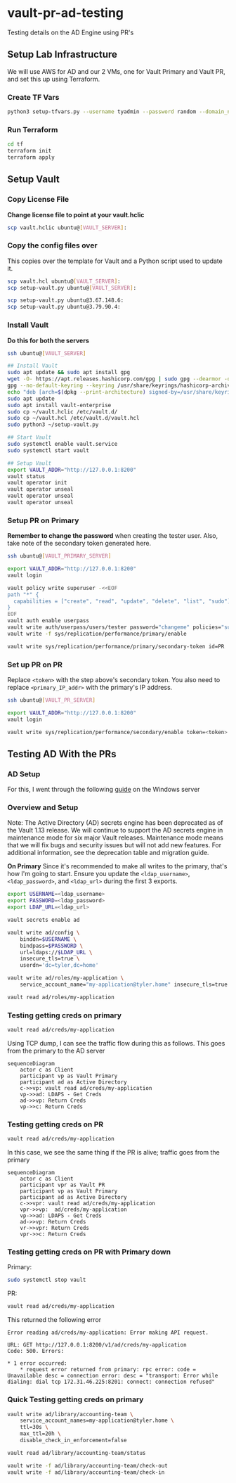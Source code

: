 # vault-pr-ad-testing
Testing details on the AD Engine using PR's

## Setup Lab Infrastructure
We will use AWS for AD and our 2 VMs, one for Vault Primary and Vault PR, and set this up using Terraform.

### Create TF Vars
```bash
python3 setup-tfvars.py --username tyadmin --password random --domain_name tyler.home --ami_id ami-07b63a0cdc48e61fb --pem_path "~/.ssh/id_rsa" --pub_path "~/.ssh/id_rsa.pub"
```

### Run Terraform
```bash
cd tf
terraform init
terraform apply
```

## Setup Vault

### Copy License File
**Change license file to point at your vault.hclic**
```bash
scp vault.hclic ubuntu@[VAULT_SERVER]:
```

### Copy the config files over
This copies over the template for Vault and a Python script used to update it.
```bash
scp vault.hcl ubuntu@[VAULT_SERVER]:
scp setup-vault.py ubuntu@[VAULT_SERVER]:
```

```bash
scp setup-vault.py ubuntu@3.67.148.6:
scp setup-vault.py ubuntu@3.79.90.4:
```

### Install Vault
**Do this for both the servers**

```bash
ssh ubuntu@[VAULT_SERVER]

## Install Vault
sudo apt update && sudo apt install gpg
wget -O- https://apt.releases.hashicorp.com/gpg | sudo gpg --dearmor -o /usr/share/keyrings/hashicorp-archive-keyring.gpg
gpg --no-default-keyring --keyring /usr/share/keyrings/hashicorp-archive-keyring.gpg --fingerprint
echo "deb [arch=$(dpkg --print-architecture) signed-by=/usr/share/keyrings/hashicorp-archive-keyring.gpg] https://apt.releases.hashicorp.com $(lsb_release -cs) main" | sudo tee /etc/apt/sources.list.d/hashicorp.list
sudo apt update
sudo apt install vault-enterprise
sudo cp ~/vault.hclic /etc/vault.d/
sudo cp ~/vault.hcl /etc/vault.d/vault.hcl
sudo python3 ~/setup-vault.py

## Start Vault
sudo systemctl enable vault.service
sudo systemctl start vault

## Setup Vault
export VAULT_ADDR="http://127.0.0.1:8200"
vault status
vault operator init
vault operator unseal
vault operator unseal
vault operator unseal
```

### Setup PR on Primary
**Remember to change the password** when creating the tester user. Also, take note of the secondary token generated here.
```bash
ssh ubuntu@[VAULT_PRIMARY_SERVER]

export VAULT_ADDR="http://127.0.0.1:8200"
vault login

vault policy write superuser -<<EOF
path "*" {
  capabilities = ["create", "read", "update", "delete", "list", "sudo"]
}
EOF
vault auth enable userpass
vault write auth/userpass/users/tester password="changeme" policies="superuser"
vault write -f sys/replication/performance/primary/enable

vault write sys/replication/performance/primary/secondary-token id=PR
```

### Set up PR on PR
Replace `<token>` with the step above's secondary token. You also need to replace `<primary_IP_addr>` with the primary's IP address.
```bash
ssh ubuntu@[VAULT_PR_SERVER]

export VAULT_ADDR="http://127.0.0.1:8200"
vault login

vault write sys/replication/performance/secondary/enable token=<token>
```

## Testing AD With the PRs

### AD Setup
For this, I went through the following [guide](https://wiki.articatech.com/en/active-directory/active-directory-ldap-ssl-windows-2022) on the Windows server

### Overview and Setup
Note: The Active Directory (AD) secrets engine has been deprecated as of the Vault 1.13 release. We will continue to support the AD secrets engine in maintenance mode for six major Vault releases. Maintenance mode means that we will fix bugs and security issues but will not add new features. For additional information, see the deprecation table and migration guide.

**On Primary** Since it's recommended to make all writes to the primary, that's how I'm going to start. Ensure you update the `<ldap_username>`, `<ldap_password>`, and `<ldap_url>` during the first 3 exports. 

```bash
export USERNAME=<ldap_username>
export PASSWORD=<ldap_password>
export LDAP_URL=<ldap_url>

vault secrets enable ad

vault write ad/config \
    binddn=$USERNAME \
    bindpass=$PASSWORD \
    url=ldaps://$LDAP_URL \
    insecure_tls=true \
    userdn='dc=tyler,dc=home'

vault write ad/roles/my-application \
    service_account_name="my-application@tyler.home" insecure_tls=true

vault read ad/roles/my-application
```

### Testing getting creds on primary

```bash
vault read ad/creds/my-application
```

Using TCP dump, I can see the traffic flow during this as follows. This goes from the primary to the AD server
```mermaid
sequenceDiagram
    actor c as Client
    participant vp as Vault Primary
    participant ad as Active Directory
    c->>vp: vault read ad/creds/my-application
    vp->>ad: LDAPS - Get Creds
    ad->>vp: Return Creds
    vp->>c: Return Creds
```

### Testing getting creds on PR

```bash
vault read ad/creds/my-application
```

In this case, we see the same thing if the PR is alive; traffic goes from the primary

```mermaid
sequenceDiagram
    actor c as Client
    participant vpr as Vault PR
    participant vp as Vault Primary
    participant ad as Active Directory
    c->>vpr: vault read ad/creds/my-application
    vpr->>vp:  ad/creds/my-application
    vp->>ad: LDAPS - Get Creds
    ad->>vp: Return Creds
    vr->>vpr: Return Creds
    vpr->>c: Return Creds
```

### Testing getting creds on PR with Primary down

Primary:

```bash
sudo systemctl stop vault
```

PR:
```bash
vault read ad/creds/my-application
```

This returned the following error

```text
Error reading ad/creds/my-application: Error making API request.

URL: GET http://127.0.0.1:8200/v1/ad/creds/my-application
Code: 500. Errors:

* 1 error occurred:
	* request error returned from primary: rpc error: code = Unavailable desc = connection error: desc = "transport: Error while dialing: dial tcp 172.31.46.225:8201: connect: connection refused"
```

### Quick Testing getting creds on primary
```bash
vault write ad/library/accounting-team \
    service_account_names=my-application@tyler.home \
    ttl=30s \
    max_ttl=20h \
    disable_check_in_enforcement=false

vault read ad/library/accounting-team/status

vault write -f ad/library/accounting-team/check-out
vault write -f ad/library/accounting-team/check-in
```